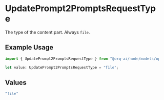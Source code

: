 # UpdatePrompt2PromptsRequestType

The type of the content part. Always `file`.

## Example Usage

```typescript
import { UpdatePrompt2PromptsRequestType } from "@orq-ai/node/models/operations";

let value: UpdatePrompt2PromptsRequestType = "file";
```

## Values

```typescript
"file"
```